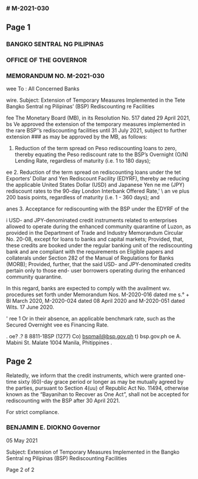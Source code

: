 ### # M-2021-030

## Page 1

### BANGKO SENTRAL NG PILIPINAS

### OFFICE OF THE GOVERNOR

### MEMORANDUM NO. M-2021-030

wee To : All Concerned Banks

wire. Subject: Extension of Temporary Measures Implemented in the Tete Bangko Sentral ng Pilipinas’ (BSP) Rediscounting re Facilities

fee The Monetary Board (MB), in its Resolution No. 517 dated 29 April 2021, bs Ve approved the extension of the temporary measures implemented in the rare BSP'’s rediscounting facilities until 31 July 2021, subject to further extension ### as may be approved by the MB, as follows:

1. Reduction of the term spread on Peso rediscounting loans to zero, thereby equating the Peso rediscount rate to the BSP’s Overnight (O/N) Lending Rate, regardless of maturity (i.e. 1 to 180 days);

ee 2. Reduction of the term spread on rediscounting loans under the tet Exporters’ Dollar and Yen Rediscount Facility (EDYRF), thereby ae reducing the applicable United States Dollar (USD) and Japanese Yen ne me (JPY) rediscount rates to the 90-day London Interbank Offered Rate,’ \ an ve plus 200 basis points, regardless of maturity (i.e. 1 - 360 days); and

anes 3. Acceptance for rediscounting with the BSP under the EDYRF of the

i USD- and JPY-denominated credit instruments related to enterprises allowed to operate during the enhanced community quarantine of Luzon, as provided in the Department of Trade and Industry Memorandum Circular No. 20-08, except for loans to banks and capital markets; Provided, that, these credits are booked under the regular banking unit of the rediscounting bank and are compliant with the requirements on Eligible papers and collaterals under Section 282 of the Manual of Regulations for Banks (MORB); Provided, further, that the said USD- and JPY-denominated credits pertain only to those end- user borrowers operating during the enhanced community quarantine.

In this regard, banks are expected to comply with the availment wv. procedures set forth under Memorandum Nos. M-2020-016 dated me s.° + Bl March 2020, M-2020-024 dated 08 April 2020 and M-2020-051 dated Wits. 17 June 2020.

' ree 1 Or in their absence, an applicable benchmark rate, such as the Secured Overnight vee es Financing Rate.

. oe? .? 8 8811-1BSP (1277) Co) bspmail@bsp.gov.ph t) bsp.gov.ph oe A. Mabini St. Malate 1004 Manila, Phitippines .

## Page 2

Relatedly, we inform that the credit instruments, which were granted one-time sixty (60)-day grace period or longer as may be mutually agreed by the parties, pursuant to Section 4(uu) of Republic Act No. 11494, otherwise known as the “Bayanihan to Recover as One Act”, shall not be accepted for rediscounting with the BSP after 30 April 2021.

For strict compliance.

### BENJAMIN E. DIOKNO Governor

05 May 2021

Subject: Extension of Temporary Measures Implemented in the Bangko Sentral ng Pilipinas (BSP) Rediscounting Facilities

Page 2 of 2

